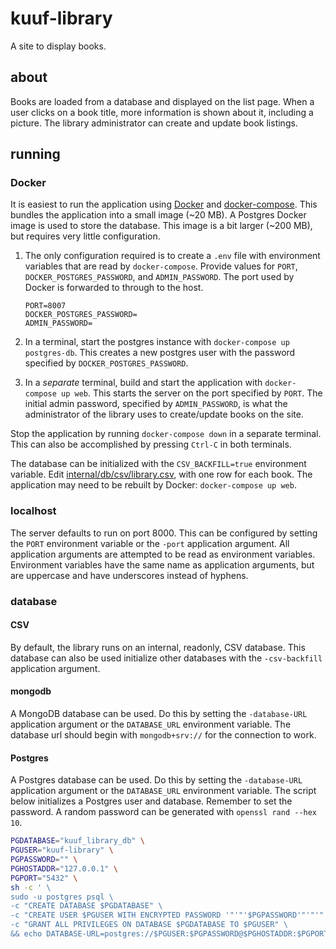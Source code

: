# kuuf-library

A site to display books.

## about

Books are loaded from a database and displayed on the list page.
When a user clicks on a book title, more information is shown about it, including a picture.
The library administrator can create and update book listings.

## running

### Docker

It is easiest to run the application using [Docker](https://github.com/docker/docker) and [docker-compose](https://github.com/docker/compose).
This bundles the application into a small image (~20 MB).
A Postgres Docker image is used to store the database.
This image is a bit larger (~200 MB), but requires very little configuration.

1. The only configuration required is to create a `.env` file with environment variables that are read by `docker-compose`.
Provide values for `PORT`, `DOCKER_POSTGRES_PASSWORD`, and `ADMIN_PASSWORD`.
The port used by Docker is forwarded to through to the host.
    ```
    PORT=8007
    DOCKER_POSTGRES_PASSWORD=
    ADMIN_PASSWORD=
    ```

1. In a terminal, start the postgres instance with `docker-compose up postgres-db`.
This creates a new postgres user with the password specified by `DOCKER_POSTGRES_PASSWORD`.

1. In a *separate* terminal, build and start the application with `docker-compose up web`.
This starts the server on the port specified by `PORT`.
The initial admin password, specified by `ADMIN_PASSWORD`, is what the administrator of the library uses to create/update books on the site.

Stop the application by running `docker-compose down` in a separate terminal.
This can also be accomplished by pressing `Ctrl-C` in both terminals.

The database can be initialized with the `CSV_BACKFILL=true` environment variable.
Edit [internal/db/csv/library.csv](internal/db/csv/library.csv), with one row for each book.
The application may need to be rebuilt by Docker: `docker-compose up web`.


### localhost

The server defaults to run on port 8000.
This can be configured by setting the `PORT` environment variable or the `-port` application argument.
All application arguments are attempted to be read as environment variables.
Environment variables have the same name as application arguments, but are uppercase and have underscores instead of hyphens.

### database

#### CSV

By default, the library runs on an internal, readonly, CSV database.
This database can also be used initialize other databases with the `-csv-backfill` application argument.

#### mongodb

A MongoDB database can be used.
Do this by setting the `-database-URL` application argument or the `DATABASE_URL` environment variable.
The database url should begin with `mongodb+srv://` for the connection to work.

#### Postgres

A Postgres database can be used.
Do this by setting the `-database-URL` application argument or the `DATABASE_URL` environment variable.
The script below initializes a Postgres user and database.
Remember to set the password.
A random password can be generated with `openssl rand --hex 10`.

```bash
PGDATABASE="kuuf_library_db" \
PGUSER="kuuf-library" \
PGPASSWORD="" \
PGHOSTADDR="127.0.0.1" \
PGPORT="5432" \
sh -c ' \
sudo -u postgres psql \
-c "CREATE DATABASE $PGDATABASE" \
-c "CREATE USER $PGUSER WITH ENCRYPTED PASSWORD '"'"'$PGPASSWORD'"'"'" \
-c "GRANT ALL PRIVILEGES ON DATABASE $PGDATABASE TO $PGUSER" \
&& echo DATABASE-URL=postgres://$PGUSER:$PGPASSWORD@$PGHOSTADDR:$PGPORT/$PGDATABASE'```
